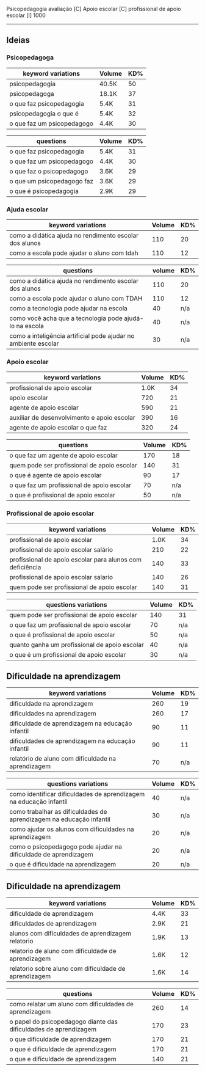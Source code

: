 Psicopedagogia avaliação​ [C]
Apoio escolar [C]
profissional de apoio escolar​ [I] 1000

---

## Ideias

### Psicopedagoga

| keyword variations         | Volume | KD% |
| -------------------------- | ------ | --- |
| psicopedagogia             | 40.5K  | 50  |
| psicopedagoga              | 18.1K  | 37  |
| o que faz psicopedagogia   | 5.4K   | 31  |
| psicopedagogia o que é     | 5.4K   | 32  |
| o que faz um psicopedagogo | 4.4K   | 30  |

| questions                  | Volume | KD% |
| -------------------------- | ------ | --- |
| o que faz psicopedagogia   | 5.4K   | 31  |
| o que faz um psicopedagogo | 4.4K   | 30  |
| o que faz o psicopedagogo  | 3.6K   | 29  |
| o que um psicopedagogo faz | 3.6K   | 29  |
| o que é psicopedagogia     | 2.9K   | 29  |

### Ajuda escolar

| keyword variations                                     | Volume | KD% |
| ------------------------------------------------------ | ------ | --- |
| como a didática ajuda no rendimento escolar dos alunos | 110    | 20  |
| como a escola pode ajudar o aluno com tdah             | 110    | 12  |

| questions                                                      | volume | KD% |
| -------------------------------------------------------------- | ------ | --- |
| como a didática ajuda no rendimento escolar dos alunos         | 110    | 20  |
| como a escola pode ajudar o aluno com TDAH                     | 110    | 12  |
| como a tecnologia pode ajudar na escola                        | 40     | n/a |
| como você acha que a tecnologia pode ajudá-lo na escola        | 40     | n/a |
| como a inteligência artificial pode ajudar no ambiente escolar | 30     | n/a |

### Apoio escolar

| keyword variations                          | Volume | KD% |
| ------------------------------------------- | ------ | --- |
| profissional de apoio escolar               | 1.0K   | 34  |
| apoio escolar                               | 720    | 21  |
| agente de apoio escolar                     | 590    | 21  |
| auxiliar de desenvolvimento e apoio escolar | 390    | 16  |
| agente de apoio escolar o que faz           | 320    | 24  |

| questions                                   | Volume | KD% |
| ------------------------------------------- | ------ | --- |
| o que faz um agente de apoio escolar        | 170    | 18  |
| quem pode ser profissional de apoio escolar | 140    | 31  |
| o que é agente de apoio escolar             | 90     | 17  |
| o que faz um profissional de apoio escolar  | 70     | n/a |
| o que é profissional de apoio escolar       | 50     | n/a |

### Profissional de apoio escolar

| keyword variations                                        | Volume | KD% |
| --------------------------------------------------------- | ------ | --- |
| profissional de apoio escolar                             | 1.0K   | 34  |
| profissional de apoio escolar salário                     | 210    | 22  |
| profissional de apoio escolar para alunos com deficiência | 140    | 33  |
| profissional de apoio escolar salario                     | 140    | 26  |
| quem pode ser profissional de apoio escolar               | 140    | 31  |

| questions variations                          | Volume | KD% |
| --------------------------------------------- | ------ | --- |
| quem pode ser profissional de apoio escolar   | 140    | 31  |
| o que faz um profissional de apoio escolar    | 70     | n/a |
| o que é profissional de apoio escolar         | 50     | n/a |
| quanto ganha um profissional de apoio escolar | 40     | n/a |
| o que é um profissional de apoio escolar      | 30     | n/a |

## Dificuldade na aprendizagem

| keyword variations                                 | Volume | KD% |
| -------------------------------------------------- | ------ | --- |
| dificuldade na aprendizagem                        | 260    | 19  |
| dificuldades na aprendizagem                       | 260    | 17  |
| dificuldade de aprendizagem na educação infantil   | 90     | 11  |
| dificuldades de aprendizagem na educação infantil  | 90     | 11  |
| relatório de aluno com dificuldade na aprendizagem | 70     | n/a |

| questions variations                                                | Volume | KD% |
| ------------------------------------------------------------------- | ------ | --- |
| como identificar dificuldades de aprendizagem na educação infantil  | 40     | n/a |
| como trabalhar as dificuldades de aprendizagem na educação infantil | 30     | n/a |
| como ajudar os alunos com dificuldades na aprendizagem              | 20     | n/a |
| como o psicopedagogo pode ajudar na dificuldade de aprendizagem     | 20     | n/a |
| o que é dificuldade na aprendizagem                                 | 20     | n/a |

## Dificuldade na aprendizagem

| keyword variations                                    | Volume | KD% |
| ----------------------------------------------------- | ------ | --- |
| dificuldade de aprendizagem                           | 4.4K   | 33  |
| dificuldades de aprendizagem                          | 2.9K   | 21  |
| alunos com dificuldades de aprendizagem relatorio     | 1.9K   | 13  |
| relatorio de aluno com dificuldade de aprendizagem    | 1.6K   | 12  |
| relatorio sobre aluno com dificuldade de aprendizagem | 1.6K   | 14  |

| questions                                                        | Volume | KD% |
| ---------------------------------------------------------------- | ------ | --- |
| como relatar um aluno com dificuldades de aprendizagem           | 260    | 14  |
| o papel do psicopedagogo diante das dificuldades de aprendizagem | 170    | 23  |
| o que dificuldade de aprendizagem                                | 170    | 21  |
| o que é dificuldade de aprendizagem                              | 170    | 21  |
| o que e dificuldade de aprendizagem                              | 140    | 21  |
